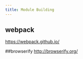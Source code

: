 ```yaml
---
title: Module Building
---
```



## webpack
https://webpack.github.io/


##browserify
http://browserify.org/
